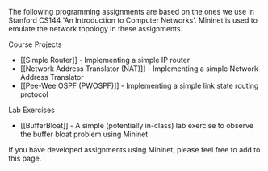 The following programming assignments are based on the ones we use in Stanford CS144 'An Introduction to Computer Networks'. Mininet is used to emulate the network topology in these assignments.

Course Projects

* [[Simple Router]] - Implementing a simple IP router
* [[Network Address Translator (NAT)]] - Implementing a simple Network Address Translator
* [[Pee-Wee OSPF (PWOSPF)]] - Implementing a simple link state routing protocol

Lab Exercises

* [[BufferBloat]] - A simple (potentially in-class) lab exercise to observe the buffer bloat problem using Mininet

If you have developed assignments using Mininet, please feel free to add to this page.